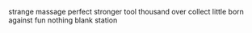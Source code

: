 strange massage perfect stronger tool thousand over collect little born against fun nothing blank station
